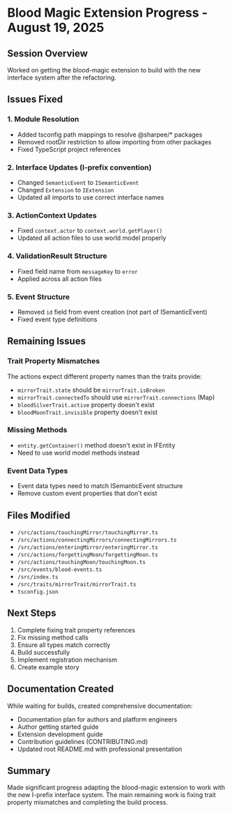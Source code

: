 # Blood Magic Extension Progress - August 19, 2025

## Session Overview
Worked on getting the blood-magic extension to build with the new interface system after the refactoring.

## Issues Fixed

### 1. Module Resolution
- Added tsconfig path mappings to resolve @sharpee/* packages
- Removed rootDir restriction to allow importing from other packages
- Fixed TypeScript project references

### 2. Interface Updates (I-prefix convention)
- Changed `SemanticEvent` to `ISemanticEvent`
- Changed `Extension` to `IExtension`
- Updated all imports to use correct interface names

### 3. ActionContext Updates
- Fixed `context.actor` to `context.world.getPlayer()`
- Updated all action files to use world model properly

### 4. ValidationResult Structure
- Fixed field name from `messageKey` to `error`
- Applied across all action files

### 5. Event Structure
- Removed `id` field from event creation (not part of ISemanticEvent)
- Fixed event type definitions

## Remaining Issues

### Trait Property Mismatches
The actions expect different property names than the traits provide:
- `mirrorTrait.state` should be `mirrorTrait.isBroken`
- `mirrorTrait.connectedTo` should use `mirrorTrait.connections` (Map)
- `bloodSilverTrait.active` property doesn't exist
- `bloodMoonTrait.invisible` property doesn't exist

### Missing Methods
- `entity.getContainer()` method doesn't exist in IFEntity
- Need to use world model methods instead

### Event Data Types
- Event data types need to match ISemanticEvent structure
- Remove custom event properties that don't exist

## Files Modified
- `/src/actions/touchingMirror/touchingMirror.ts`
- `/src/actions/connectingMirrors/connectingMirrors.ts`
- `/src/actions/enteringMirror/enteringMirror.ts`
- `/src/actions/forgettingMoon/forgettingMoon.ts`
- `/src/actions/touchingMoon/touchingMoon.ts`
- `/src/events/blood-events.ts`
- `/src/index.ts`
- `/src/traits/mirrorTrait/mirrorTrait.ts`
- `tsconfig.json`

## Next Steps
1. Complete fixing trait property references
2. Fix missing method calls
3. Ensure all types match correctly
4. Build successfully
5. Implement registration mechanism
6. Create example story

## Documentation Created
While waiting for builds, created comprehensive documentation:
- Documentation plan for authors and platform engineers
- Author getting started guide
- Extension development guide
- Contribution guidelines (CONTRIBUTING.md)
- Updated root README.md with professional presentation

## Summary
Made significant progress adapting the blood-magic extension to work with the new I-prefix interface system. The main remaining work is fixing trait property mismatches and completing the build process.